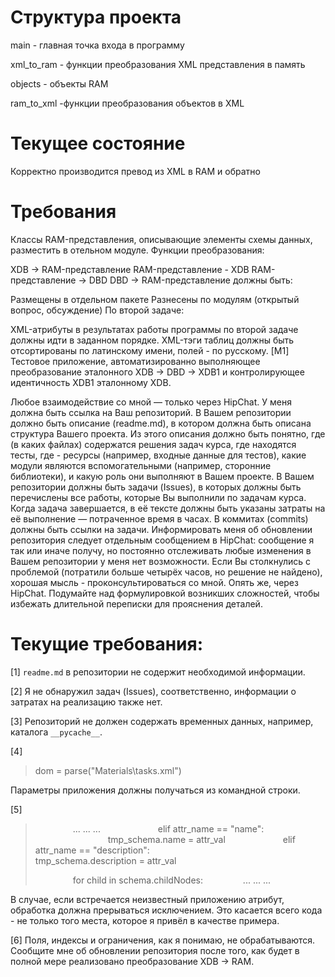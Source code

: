 # Структура проекта
main - главная точка входа в программу

xml_to_ram - функции преобразования XML представления в память

objects - объекты RAM

ram_to_xml -функции преобразования объектов в XML


# Текущее состояние
Корректно производится превод из XML в RAM и обратно


# Требования
Классы RAM-представления, описывающие элементы схемы данных, разместить в отельном модуле.
Функции преобразования:

XDB -> RAM-представление
RAM-представление - XDB
RAM-представление -> DBD
DBD -> RAM-представление
должны быть:

Размещены в отдельном пакете
Разнесены по модулям (открытый вопрос, обсуждение)
По второй задаче:

XML-атрибуты в результатах работы программы по второй задаче должны идти в заданном порядке.
XML-тэги таблиц должны быть отсортированы по латинскому имени, полей - по русскому.
[M1] Тестовое приложение, автоматизированно выполняющее преобразование эталонного XDB -> DBD -> XDB1 и контролирующее идентичность XDB1 эталонному XDB.


Любое взаимодействие со мной — только через HipChat.
У меня должна быть ссылка на Ваш репозиторий.
В Вашем репозитории должно быть описание (readme.md), в котором должна быть описана структура Вашего проекта. Из этого описания должно быть понятно, где (в каких файлах) содержатся решения задач курса, где находятся тесты, где - ресурсы (например, входные данные для тестов), какие модули являются вспомогательными (например, сторонние библиотеки), и какую роль они выполняют в Вашем проекте.
В Вашем репозитории должны быть задачи (Issues), в которых должны быть перечислены все работы, которые Вы выполнили по задачам курса.
Когда задача завершается, в её тексте должны быть указаны затраты на её выполнение — потраченное время в часах.
В коммитах (commits) должны быть ссылки на задачи.
Информировать меня об обновлении репозитория следует отдельным сообщением в HipChat: сообщение я так или иначе получу, но постоянно отслеживать любые изменения в Вашем репозитории у меня нет возможности.
Если Вы столкнулись с проблемой (потратили больше четырёх часов, но решение не найдено), хорошая мысль - проконсультироваться со мной. Опять же, через HipChat. Подумайте над формулировкой возникших сложностей, чтобы избежать длительной переписки для прояснения деталей.


# Текущие требования:

[1] `readme.md` в репозитории не содержит необходимой информации.

[2] Я не обнаружил задач (Issues), соответственно, информации о затратах на реализацию также нет.

[3] Репозиторий не должен содержать временных данных, например, каталога `__pycache__`.

[4]
> dom = parse("Materials\\tasks.xml")
>
Параметры приложения должны получаться из командной строки.

[5]
>         ... ... ...
>             elif attr_name == "name":
>                 tmp_schema.name = attr_val
>             elif attr_name == "description":
>                 tmp_schema.description = attr_val
> 
>         for child in schema.childNodes:
>         ... ... ...
>
В случае, если встречается неизвестный приложению атрибут, обработка должна прерываться исключением.
Это касается всего кода - не только того места, которое я привёл в качестве примера.

[6] Поля, индексы и ограничения, как я понимаю, не обрабатываются.
Сообщите мне об обновлении репозитория после того, как будет в полной мере реализовано преобразование XDB -> RAM.
